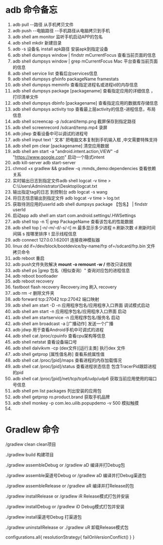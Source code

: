 # adb 命令备忘

1. adb pull --路径 从手机拷贝文件
2. adb push --电脑路径 --手机路径从电脑拷贝到手机
3. adb shell am monitor  监听手机启动APP的包名
4. adb shell mkdir 新建目录
5. adb -s 设备名 install  apk路径     安装apk到指定设备
6. adb shell dumpsys window | findstr mCurrentFocus 查看当前页面的信息
7. adb shell dumpsys window | grep mCurrentFocus  Mac 平台查看当前页面的信息
8. adb shell service list 查看后台services信息
9. adb shell dumpsys gfxinfo packageName framestats
10. adb shell dumpsys meminfo 查看指定进程名或进程id的内存信息
11. adb shell dumpsys package [packagename] 查看指定应用的详细信息 ，打印清单文件
12. adb shell dumpsys dbinfo [packagename] 查看指定应用的数据库存储信息
13. adb shell dumpsys activity top 查看最上层activity的信息-进程信息，布局信息
14. adb shell screencap -p /sdcard/temp.png   截屏保存到指定路径
15. adb shell screenrecord /sdcard/temp.mp4 录屏
16. adb jdwp 查看设备中可以调试的进程号
17. adb shell input text ' 文本' 把电脑文本复制到手机输入框  ,中文需要特殊支持
18. adb shell pm clear [packagename]  清空应用数据
19. adb shell am start -a "android.intent.action,VIEW" -d "https://www.google.com" 启动一个隐式intent
20. adb kill-server      adb start-server 
21. chmod +x gradlew && gradlew -q :mmds_demo:dependencies 查看依赖关系
22. 实时输出日志到指定文件adb shell  logcat -v time > C:\Users\Administrator\Desktop\logcat.txt
23. 输出指定tag的日志 到控制台 adb logcat -s wang
24. 将日志信息输出到指定文件 adb logcat -v time > log.txt 
25. 获取待测应用的userId  adb shell dumpsys package 【包名】 |  findstr userId
26. 启动app adb shell am start com.android.settings/.HWSettings
27. adb shell top -n 1| grep PackageName 查看该包名的性能数据
28. adb shell top [-n/-m/-d/-s/-t] m 最多显示多少进程 n 刷新次数 d 刷新时间间隔 s 按哪里排序 t 显示线程信息
29. adb connect 127.0.0.1:62001 连接夜神模拟器
30. linux dd if=/dev/block/bootdevice/by-name/frp of=/sdcard/frp.bin  文件拷贝命令
31. adb reboot 重启
32. adb push文件失败解决  **mount -o remount -w /** 修改只读权限
33. adb shell ps |grep 包名（相似查询）" 查询对应包的进程信息  
34. adb reboot bootloader 
35. adb reboot recovery
36. fastboot flash recovery Recovery.img 刷入 recovery
37. adb rm -r 删除文件夹
38. adb forward tcp:27042 tcp:27042   端口映射
39. adb shell am start -D -n  应用程序包名/应用程序入口界面  调试模式启动
40. adb shell am start -n  应用程序包名/应用程序入口界面  启动
41. adb shell am startservice -n  应用程序包名/服务名  启动
42. adb shell am broadcast -a [广播动作] 发送一个广播
43. adb jdwp 用于查看Android手机中可调式的进程
44. adb shell cat /proc/cpuinfo 查看cpu架构等信息   
45. adb shell netstat 查看设备端口号
46. adb shell dalvikvm -cp  (dex文件)[运行主类] 执行dex 文件
47. adb shell getprop [属性值名称] 查看系统属性值
48. adb shell cat  /proc/[pid]/maps 查看进程的内存加载情况
49. adb shell cat  /proc/[pid]/status 查看进程状态信息  包含TracerPid跟踪进程的pid
50. adb shell cat  /proc/[pid]/net/tcp/tcp6/udp/udp6 获取当前应用使用的端口号信息
51. adb shell pm list packages 列出安装的应用包
52. adb shell getprop ro.product.brand 获取手机品牌
53. adb  shell  monkey -p  com.leo.uilib.popupdemo  -v 500  模拟触摸
54. 

# Gradlew 命令

/gradlew clean  clean项目

./gradlew build  构建项目

./gradlew assembleDebug or /gradlew aD 编译并打Debug包

./gradlew assemble渠道号Debug or /gradlew aD 编译并打Debug渠道包

./gradlew assembleRelease or /gradlew aR 编译并打Release的包

./gradlew installRelease or /gradlew iR Release模式打包并安装

./gradlew installDebug or /gradlew iD Debug模式打包并安装

./gradlew install渠道号Debug  打渠道包

./gradlew uninstallRelease or ./gradlew uR 卸载Release模式包

  configurations.all{
            resolutionStrategy{
                failOnVersionConflict()
            }
        }

